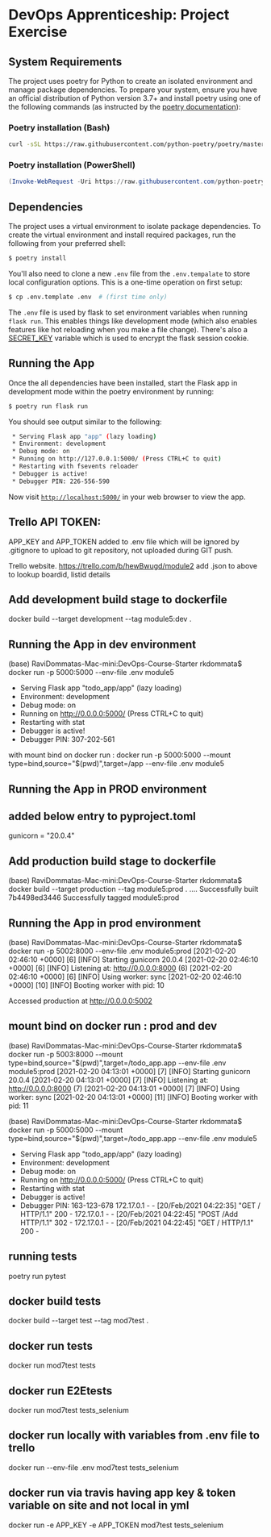 # DevOps Apprenticeship: Project Exercise

## System Requirements

The project uses poetry for Python to create an isolated environment and manage package dependencies. To prepare your system, ensure you have an official distribution of Python version 3.7+ and install poetry using one of the following commands (as instructed by the [poetry documentation](https://python-poetry.org/docs/#system-requirements)):

### Poetry installation (Bash)

```bash
curl -sSL https://raw.githubusercontent.com/python-poetry/poetry/master/get-poetry.py | python
```

### Poetry installation (PowerShell)

```powershell
(Invoke-WebRequest -Uri https://raw.githubusercontent.com/python-poetry/poetry/master/get-poetry.py -UseBasicParsing).Content | python
```

## Dependencies

The project uses a virtual environment to isolate package dependencies. To create the virtual environment and install required packages, run the following from your preferred shell:

```bash
$ poetry install
```

You'll also need to clone a new `.env` file from the `.env.tempalate` to store local configuration options. This is a one-time operation on first setup:

```bash
$ cp .env.template .env  # (first time only)
```

The `.env` file is used by flask to set environment variables when running `flask run`. This enables things like development mode (which also enables features like hot reloading when you make a file change). There's also a [SECRET_KEY](https://flask.palletsprojects.com/en/1.1.x/config/#SECRET_KEY) variable which is used to encrypt the flask session cookie.

## Running the App

Once the all dependencies have been installed, start the Flask app in development mode within the poetry environment by running:
```bash
$ poetry run flask run
```

You should see output similar to the following:
```bash
 * Serving Flask app "app" (lazy loading)
 * Environment: development
 * Debug mode: on
 * Running on http://127.0.0.1:5000/ (Press CTRL+C to quit)
 * Restarting with fsevents reloader
 * Debugger is active!
 * Debugger PIN: 226-556-590
```
Now visit [`http://localhost:5000/`](http://localhost:5000/) in your web browser to view the app.

## Trello API TOKEN:  
APP_KEY and APP_TOKEN added to .env file which will be ignored by .gitignore to upload to git repository, not uploaded during GIT push.

Trello website. 
https://trello.com/b/hewBwugd/module2
add .json to above to lookup boardid, listid details 


## Add development build stage to dockerfile
 docker build --target development --tag module5:dev .

 ## Running the App in dev environment

(base) RaviDommatas-Mac-mini:DevOps-Course-Starter rkdommata$ docker run -p 5000:5000 --env-file .env module5
 * Serving Flask app "todo_app/app" (lazy loading)
 * Environment: development
 * Debug mode: on
 * Running on http://0.0.0.0:5000/ (Press CTRL+C to quit)
 * Restarting with stat
 * Debugger is active!
 * Debugger PIN: 307-202-561

with mount bind on docker run :
docker run -p 5000:5000 --mount type=bind,source="$(pwd)",target=/app --env-file .env module5
 ## Running the App in PROD environment
 ## added below entry to pyproject.toml
 gunicorn = "20.0.4"

## Add production build stage to dockerfile
(base) RaviDommatas-Mac-mini:DevOps-Course-Starter rkdommata$ docker build --target production --tag module5:prod .
....
Successfully built 7b4498ed3446
Successfully tagged module5:prod

## Running the App in prod environment 

(base) RaviDommatas-Mac-mini:DevOps-Course-Starter rkdommata$ docker run -p 5002:8000 --env-file .env  module5:prod
[2021-02-20 02:46:10 +0000] [6] [INFO] Starting gunicorn 20.0.4
[2021-02-20 02:46:10 +0000] [6] [INFO] Listening at: http://0.0.0.0:8000 (6)
[2021-02-20 02:46:10 +0000] [6] [INFO] Using worker: sync
[2021-02-20 02:46:10 +0000] [10] [INFO] Booting worker with pid: 10

Accessed production at http://0.0.0.0:5002

## mount bind on docker run : prod and dev
(base) RaviDommatas-Mac-mini:DevOps-Course-Starter rkdommata$ docker run -p 5003:8000 --mount type=bind,source="$(pwd)",target=/todo_app.app --env-file .env  module5:prod
[2021-02-20 04:13:01 +0000] [7] [INFO] Starting gunicorn 20.0.4
[2021-02-20 04:13:01 +0000] [7] [INFO] Listening at: http://0.0.0.0:8000 (7)
[2021-02-20 04:13:01 +0000] [7] [INFO] Using worker: sync
[2021-02-20 04:13:01 +0000] [11] [INFO] Booting worker with pid: 11

(base) RaviDommatas-Mac-mini:DevOps-Course-Starter rkdommata$ docker run -p 5000:5000 --mount type=bind,source="$(pwd)",target=/todo_app.app --env-file .env  module5
 * Serving Flask app "todo_app/app" (lazy loading)
 * Environment: development
 * Debug mode: on
 * Running on http://0.0.0.0:5000/ (Press CTRL+C to quit)
 * Restarting with stat
 * Debugger is active!
 * Debugger PIN: 163-123-678
172.17.0.1 - - [20/Feb/2021 04:22:35] "GET / HTTP/1.1" 200 -
172.17.0.1 - - [20/Feb/2021 04:22:45] "POST /Add HTTP/1.1" 302 -
172.17.0.1 - - [20/Feb/2021 04:22:45] "GET / HTTP/1.1" 200 -

## running tests 
poetry run pytest

## docker build tests
docker build --target test --tag mod7test .
## docker run tests
docker run mod7test tests
## docker run E2Etests
docker run mod7test tests_selenium
## docker run locally with variables from .env file to trello
docker run --env-file .env  mod7test tests_selenium
## docker run via travis having app key & token variable on site and not local in yml
docker run -e APP_KEY -e APP_TOKEN mod7test tests_selenium

